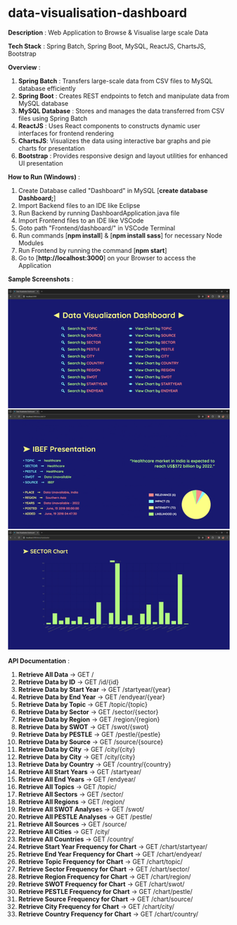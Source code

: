 # data-visualisation-dashboard

**Description** : Web Application to Browse & Visualise large scale Data

**Tech Stack** : Spring Batch, Spring Boot, MySQL, ReactJS, ChartsJS, Bootstrap

**Overview** :

1. **Spring Batch** : Transfers large-scale data from CSV files to MySQL database efficiently
2. **Spring Boot** : Creates REST endpoints to fetch and manipulate data from MySQL database
3. **MySQL Database** : Stores and manages the data transferred from CSV files using Spring Batch
4. **ReactJS** : Uses React components to constructs dynamic user interfaces for frontend rendering
5. **ChartsJS**: Visualizes the data using interactive bar graphs and pie charts for presentation
6. **Bootstrap** : Provides responsive design and layout utilities for enhanced UI presentation

**How to Run (Windows)** :

1. Create Database called "Dashboard" in MySQL [**create database Dashboard;**]
2. Import Backend files to an IDE like Eclipse
3. Run Backend by running DashboardApplication.java file
4. Import Frontend files to an IDE like VSCode
5. Goto path "Frontend/dashboard/" in VSCode Terminal
6. Run commands [**npm install**] & [**npm install sass**] for necessary Node Modules
7. Run Frontend by running the command [**npm start**]
8. Go to [**http://localhost:3000**] on your Browser to access the Application

**Sample Screenshots** :

![](screenshot1.png)
![](screenshot2.png)
![](screenshot3.png)

**API Documentation** :

1. **Retrieve All Data** -> GET /
2. **Retrieve Data by ID** -> GET /id/{id}
3. **Retrieve Data by Start Year** -> GET /startyear/{year}
4. **Retrieve Data by End Year** -> GET /endyear/{year}
5. **Retrieve Data by Topic** -> GET /topic/{topic}
6. **Retrieve Data by Sector** -> GET /sector/{sector}
7. **Retrieve Data by Region** -> GET /region/{region}
8. **Retrieve Data by SWOT** -> GET /swot/{swot}
9. **Retrieve Data by PESTLE** -> GET /pestle/{pestle}
10. **Retrieve Data by Source** -> GET /source/{source}
11. **Retrieve Data by City** -> GET /city/{city}
12. **Retrieve Data by City** -> GET /city/{city}
13. **Retrieve Data by Country** -> GET /country/{country}
14. **Retrieve All Start Years** -> GET /startyear/
15. **Retrieve All End Years** -> GET /endyear/
16. **Retrieve All Topics** -> GET /topic/
17. **Retrieve All Sectors** -> GET /sector/
18. **Retrieve All Regions** -> GET /region/
19. **Retrieve All SWOT Analyse**s -> GET /swot/
20. **Retrieve All PESTLE Analyses** -> GET /pestle/
21. **Retrieve All Sources** -> GET /source/
22. **Retrieve All Cities** -> GET /city/
23. **Retrieve All Countries** -> GET /country/
24. **Retrieve Start Year Frequency for Chart** -> GET /chart/startyear/
25. **Retrieve End Year Frequency for Chart** -> GET /chart/endyear/
26. **Retrieve Topic Frequency for Chart** -> GET /chart/topic/
27. **Retrieve Sector Frequency for Chart** -> GET /chart/sector/
28. **Retrieve Region Frequency for Chart** -> GET /chart/region/
29. **Retrieve SWOT Frequency for Chart** -> GET /chart/swot/
30. **Retrieve PESTLE Frequency for Chart** -> GET /chart/pestle/
31. **Retrieve Source Frequency for Chart** -> GET /chart/source/
32. **Retrieve City Frequency for Chart** -> GET /chart/city/
33. **Retrieve Country Frequency for Chart** -> GET /chart/country/

